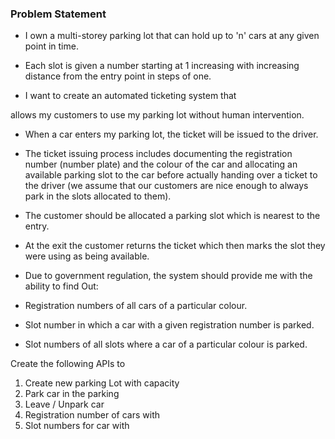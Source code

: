### Problem Statement

- I own a multi-storey parking lot that can hold up to 'n' cars at any given point in time.

- Each slot is given a number starting at 1 increasing with increasing distance from the entry point in steps of one.

- I want to create an automated ticketing system that

allows my customers to use my parking lot without human intervention.

- When a car
enters my parking lot, the ticket will be issued to the driver. 

- The ticket issuing process includes documenting the registration number (number plate) and the colour of the car
and allocating an available parking slot to the car before actually handing over a ticket
to the driver (we assume that our customers are nice enough to always park in the slots
allocated to them).

- The customer should be allocated a parking slot which is nearest to the entry. 

- At the exit the customer returns the ticket which then marks the slot they were
using as being available. 


- Due to government regulation, the system should provide me
with the ability to find Out:
- Registration numbers of all cars of a particular colour.
- Slot number in which a car with a given registration number is parked.
- Slot numbers of all slots where a car of a particular colour is parked.

Create the following APIs to
1. Create new parking Lot with capacity
2. Park car in the parking
3. Leave / Unpark car
4. Registration number of cars with <colour>
5. Slot numbers for car with <colour>